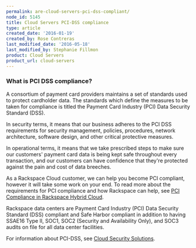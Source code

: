 ```yaml
---
permalink: are-cloud-servers-pci-dss-compliant/
node_id: 5145
title: Cloud Servers PCI-DSS compliance
type: article
created_date: '2016-01-19'
created_by: Rose Contreras
last_modified_date: '2016-05-18'
last_modified_by: Stephanie Fillmon
product: Cloud Servers
product_url: cloud-servers
---
```


### What is PCI DSS compliance?

A consortium of payment card providers maintains a set of standards used to protect cardholder data. The standards which define the measures to be taken for compliance is titled the Payment Card Industry (PCI) Data Security Standard (DSS).

In security terms, it means that our business adheres to the PCI DSS requirements for security management, policies, procedures, network architecture, software design, and other critical protective measures.

In operational terms, it means that we take prescribed steps to make sure our customers' payment card data is being kept safe throughout every transaction, and our customers can have confidence that they're protected against the pain and cost of data breeches.

As a Rackspace Cloud customer, we can help you become PCI compliant,
however it will take some work on your end. To read more about the
requirements for PCI compliance and how Rackspace can help, see [PCI Compliance in Rackspace Hybrid Cloud](/white-paper/pci-compliance-in-rackspace-hybrid-cloud).

Rackspace data centers are Payment Card Industry (PCI) Data Security
Standard (DSS) compliant and Safe Harbor compliant in addition to having
SSAE16 Type II, SOC1, SOC2 (Security and Availability Only), and SOC3
audits on file for all data center facilities.

For information about PCI-DSS, see [Cloud Security Solutions](https://www.rackspace.com/security/global-enterprise#pcidss).

